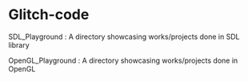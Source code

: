 # Glitch-code

SDL_Playground : A directory showcasing works/projects done in SDL library 

OpenGL_Playground : A directory showcasing works/projects done in OpenGL 
